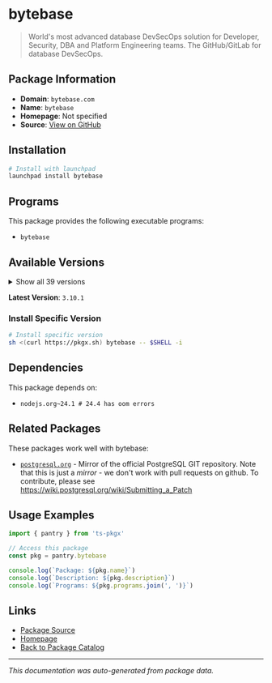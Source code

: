 # bytebase

> World's most advanced database DevSecOps solution for Developer, Security, DBA and Platform Engineering teams. The GitHub/GitLab for database DevSecOps.

## Package Information

- **Domain**: `bytebase.com`
- **Name**: `bytebase`
- **Homepage**: Not specified
- **Source**: [View on GitHub](https://github.com/pkgxdev/pantry/tree/main/projects/bytebase.com/package.yml)

## Installation

```bash
# Install with launchpad
launchpad install bytebase
```

## Programs

This package provides the following executable programs:

- `bytebase`

## Available Versions

<details>
<summary>Show all 39 versions</summary>

- `3.10.1`, `3.10.0`, `3.9.2`, `3.9.1`, `3.9.0`
- `3.8.1`, `3.8.0`, `3.7.1`, `3.7.0`, `3.6.2`
- `3.6.1`, `3.6.0`, `3.5.2`, `3.5.1`, `3.5.0`
- `3.4.1`, `3.4.0`, `3.3.1`, `3.3.0`, `3.2.0`
- `3.1.2`, `3.1.1`, `3.1.0`, `3.0.1`, `3.0.0`
- `2.23.1`, `2.23.0`, `2.22.3`, `2.22.2`, `2.22.1`
- `2.22.0`, `2.21.0`, `2.20.0`, `2.19.0`, `2.18.0`
- `2.17.0`, `2.16.0`, `2.15.0`, `2.14.1`

</details>

**Latest Version**: `3.10.1`

### Install Specific Version

```bash
# Install specific version
sh <(curl https://pkgx.sh) bytebase -- $SHELL -i
```

## Dependencies

This package depends on:

- `nodejs.org~24.1 # 24.4 has oom errors`

## Related Packages

These packages work well with bytebase:

- [`postgresql.org`](../postgresql.org/index.md) - Mirror of the official PostgreSQL GIT repository. Note that this is just a *mirror* - we don't work with pull requests on github. To contribute, please see https://wiki.postgresql.org/wiki/Submitting_a_Patch

## Usage Examples

```typescript
import { pantry } from 'ts-pkgx'

// Access this package
const pkg = pantry.bytebase

console.log(`Package: ${pkg.name}`)
console.log(`Description: ${pkg.description}`)
console.log(`Programs: ${pkg.programs.join(', ')}`)
```

## Links

- [Package Source](https://github.com/pkgxdev/pantry/tree/main/projects/bytebase.com/package.yml)
- [Homepage](#)
- [Back to Package Catalog](../../package-catalog.md)

---

*This documentation was auto-generated from package data.*
